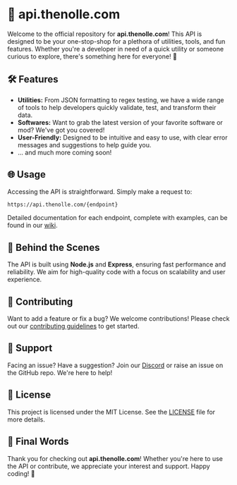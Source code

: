 # 🚀 api.thenolle.com
Welcome to the official repository for **api.thenolle.com**! This API is designed to be your one-stop-shop for a plethora of utilities, tools, and fun features. Whether you're a developer in need of a quick utility or someone curious to explore, there's something here for everyone! 🌟

## 🛠️ Features
- **Utilities:** From JSON formatting to regex testing, we have a wide range of tools to help developers quickly validate, test, and transform their data.
- **Softwares:** Want to grab the latest version of your favorite software or mod? We've got you covered!
- **User-Friendly:** Designed to be intuitive and easy to use, with clear error messages and suggestions to help guide you.
- ... and much more coming soon!

## 🌐 Usage
Accessing the API is straightforward. Simply make a request to:
```bash
https://api.thenolle.com/{endpoint}
```
Detailed documentation for each endpoint, complete with examples, can be found in our [wiki](https://github.com/thenolle/api.thenolle.com/wiki).

## 🤖 Behind the Scenes
The API is built using **Node.js** and **Express**, ensuring fast performance and reliability. We aim for high-quality code with a focus on scalability and user experience.

## 🤝 Contributing
Want to add a feature or fix a bug? We welcome contributions! Please check out our [contributing guidelines](CONTRIBUTING.md) to get started.

## 💬 Support
Facing an issue? Have a suggestion? Join our [Discord](https://discord.com/invite/86yVsMVN9z) or raise an issue on the GitHub repo. We're here to help!

## 📜 License
This project is licensed under the MIT License. See the [LICENSE](LICENSE) file for more details.

## 🌟 Final Words
Thank you for checking out **api.thenolle.com**! Whether you're here to use the API or contribute, we appreciate your interest and support. Happy coding! 🚀